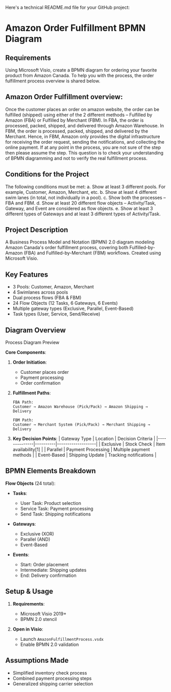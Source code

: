 Here's a technical README.md file for your GitHub project:

# Amazon Order Fulfillment BPMN Diagram

## Requirements
Using Microsoft Visio, create a BPMN diagram for ordering your favorite
product from Amazon Canada. To help you with the process, the order
fulfillment process overview is shared below.

## Amazon Order Fulfillment overview:
Once the customer places an order on amazon website, the order can be fulfilled (shipped) using
either of the 2 different methods – Fulfilled by Amazon (FBA) or Fulfilled by Merchant (FBM). In
FBA, the order is processed, packed, shipped, and delivered through Amazon Warehouse. In
FBM, the order is processed, packed, shipped, and delivered by the Merchant. Hence, in FBM,
Amazon only provides the digital infrastructure for receiving the order request, sending the
notifications, and collecting the online payment.
If at any point in the process, you are not sure of the step then please assume the step. This
question is to check your understanding of BPMN diagramming and not to verify the real
fulfillment process.

## Conditions for the Project
The following conditions must be met:
a. Show at least 3 different pools. For example, Customer, Amazon, Merchant, etc.
b. Show at least 4 different swim lanes (in total, not individually in a pool).
c. Show both the processes – FBA and FBM.
d. Show at least 20 different flow objects – Activity/Task, Gateway, and Event are
considered as flow objects.
e. Show at least 3 different types of Gateways and at least 3 different types of Activity/Task.

## Project Description
A Business Process Model and Notation (BPMN) 2.0 diagram modeling Amazon Canada's order fulfillment process, covering both Fulfilled-by-Amazon (FBA) and Fulfilled-by-Merchant (FBM) workflows. Created using Microsoft Visio.

## Key Features
  - 3 Pools: Customer, Amazon, Merchant
  - 4 Swimlanes across pools
  - Dual process flows (FBA & FBM)
  - 24 Flow Objects (12 Tasks, 6 Gateways, 6 Events)
  - Multiple gateway types (Exclusive, Parallel, Event-Based)
  - Task types (User, Service, Send/Receive)

## Diagram Overview
Process Diagram Preview

**Core Components**:
1. **Order Initiation**:
   - Customer places order
   - Payment processing
   - Order confirmation

2. **Fulfillment Paths**:
   ```plaintext
   FBA Path:
   Customer → Amazon Warehouse (Pick/Pack) → Amazon Shipping → Delivery

   FBM Path: 
   Customer → Merchant System (Pick/Pack) → Merchant Shipping → Delivery
   ```

3. **Key Decision Points**:
   | Gateway Type | Location | Decision Criteria |
   |--------------|----------|-------------------|
   | Exclusive    | Stock Check | Item availability[1] |
   | Parallel     | Payment Processing | Multiple payment methods |
   | Event-Based  | Shipping Update | Tracking notifications |

## BPMN Elements Breakdown
**Flow Objects** (24 total):
- **Tasks**:
  - User Task: Product selection
  - Service Task: Payment processing
  - Send Task: Shipping notifications

- **Gateways**:
  - Exclusive (XOR)
  - Parallel (AND)
  - Event-Based

- **Events**:
  - Start: Order placement
  - Intermediate: Shipping updates
  - End: Delivery confirmation

## Setup & Usage
1. **Requirements**:
   - Microsoft Visio 2019+
   - BPMN 2.0 stencil

2. **Open in Visio**:
   - Launch `AmazonFulfillmentProcess.vsdx`
   - Enable BPMN 2.0 validation

## Assumptions Made
- Simplified inventory check process
- Combined payment processing steps
- Generalized shipping carrier selection
